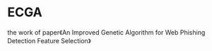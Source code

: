 # ECGA
the work of paper《An Improved Genetic Algorithm for Web Phishing Detection Feature Selection》
